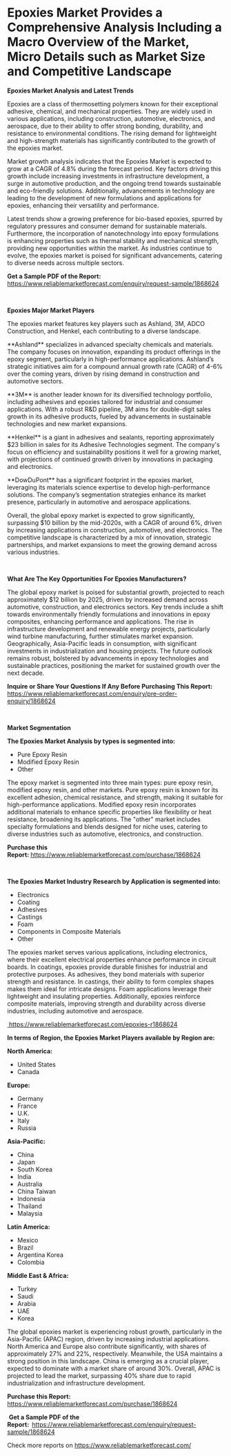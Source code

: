 <p><h1>Epoxies Market Provides a Comprehensive Analysis Including a Macro Overview of the Market, Micro Details such as Market Size and Competitive Landscape</h1></p><p><strong>Epoxies Market Analysis and Latest Trends</strong></p>
<p><p>Epoxies are a class of thermosetting polymers known for their exceptional adhesive, chemical, and mechanical properties. They are widely used in various applications, including construction, automotive, electronics, and aerospace, due to their ability to offer strong bonding, durability, and resistance to environmental conditions. The rising demand for lightweight and high-strength materials has significantly contributed to the growth of the epoxies market.</p><p>Market growth analysis indicates that the Epoxies Market is expected to grow at a CAGR of 4.8% during the forecast period. Key factors driving this growth include increasing investments in infrastructure development, a surge in automotive production, and the ongoing trend towards sustainable and eco-friendly solutions. Additionally, advancements in technology are leading to the development of new formulations and applications for epoxies, enhancing their versatility and performance.</p><p>Latest trends show a growing preference for bio-based epoxies, spurred by regulatory pressures and consumer demand for sustainable materials. Furthermore, the incorporation of nanotechnology into epoxy formulations is enhancing properties such as thermal stability and mechanical strength, providing new opportunities within the market. As industries continue to evolve, the epoxies market is poised for significant advancements, catering to diverse needs across multiple sectors.</p></p>
<p><strong>Get a Sample PDF of the Report:&nbsp;</strong> <a href="https://www.reliablemarketforecast.com/enquiry/request-sample/1868624?utm_campaign=3091&utm_medium=2&utm_source=Github&utm_content=ia&utm_term=31032025&utm_id=epoxies">https://www.reliablemarketforecast.com/enquiry/request-sample/1868624</a></p>
<p>&nbsp;</p>
<p><strong>Epoxies Major Market Players</strong></p>
<p><p>The epoxies market features key players such as Ashland, 3M, ADCO Construction, and Henkel, each contributing to a diverse landscape. </p><p>**Ashland** specializes in advanced specialty chemicals and materials. The company focuses on innovation, expanding its product offerings in the epoxy segment, particularly in high-performance applications. Ashland’s strategic initiatives aim for a compound annual growth rate (CAGR) of 4-6% over the coming years, driven by rising demand in construction and automotive sectors.</p><p>**3M** is another leader known for its diversified technology portfolio, including adhesives and epoxies tailored for industrial and consumer applications. With a robust R&D pipeline, 3M aims for double-digit sales growth in its adhesive products, fueled by advancements in sustainable technologies and new market expansions.</p><p>**Henkel** is a giant in adhesives and sealants, reporting approximately $23 billion in sales for its Adhesive Technologies segment. The company's focus on efficiency and sustainability positions it well for a growing market, with projections of continued growth driven by innovations in packaging and electronics.</p><p>**DowDuPont** has a significant footprint in the epoxies market, leveraging its materials science expertise to develop high-performance solutions. The company’s segmentation strategies enhance its market presence, particularly in automotive and aerospace applications.</p><p>Overall, the global epoxy market is expected to grow significantly, surpassing $10 billion by the mid-2020s, with a CAGR of around 6%, driven by increasing applications in construction, automotive, and electronics. The competitive landscape is characterized by a mix of innovation, strategic partnerships, and market expansions to meet the growing demand across various industries.</p></p>
<p>&nbsp;</p>
<p><strong>What Are The Key Opportunities For Epoxies Manufacturers?</strong></p>
<p><p>The global epoxy market is poised for substantial growth, projected to reach approximately $12 billion by 2025, driven by increased demand across automotive, construction, and electronics sectors. Key trends include a shift towards environmentally friendly formulations and innovations in epoxy composites, enhancing performance and applications. The rise in infrastructure development and renewable energy projects, particularly wind turbine manufacturing, further stimulates market expansion. Geographically, Asia-Pacific leads in consumption, with significant investments in industrialization and housing projects. The future outlook remains robust, bolstered by advancements in epoxy technologies and sustainable practices, positioning the market for sustained growth over the next decade.</p></p>
<p><strong>Inquire or Share Your Questions If Any Before Purchasing This Report:</strong> <a href="https://www.reliablemarketforecast.com/enquiry/pre-order-enquiry/1868624?utm_campaign=3091&utm_medium=2&utm_source=Github&utm_content=ia&utm_term=31032025&utm_id=epoxies">https://www.reliablemarketforecast.com/enquiry/pre-order-enquiry/1868624</a></p>
<p>&nbsp;</p>
<p><strong>Market Segmentation</strong></p>
<p><strong>The Epoxies Market Analysis by types is segmented into:</strong></p>
<p><ul><li>Pure Epoxy Resin</li><li>Modified Epoxy Resin</li><li>Other</li></ul></p>
<p><p>The epoxy market is segmented into three main types: pure epoxy resin, modified epoxy resin, and other markets. Pure epoxy resin is known for its excellent adhesion, chemical resistance, and strength, making it suitable for high-performance applications. Modified epoxy resin incorporates additional materials to enhance specific properties like flexibility or heat resistance, broadening its applications. The "other" market includes specialty formulations and blends designed for niche uses, catering to diverse industries such as automotive, electronics, and construction.</p></p>
<p><strong>Purchase this Report:&nbsp;</strong><a href="https://www.reliablemarketforecast.com/purchase/1868624?utm_campaign=3091&utm_medium=2&utm_source=Github&utm_content=ia&utm_term=31032025&utm_id=epoxies">https://www.reliablemarketforecast.com/purchase/1868624</a></p>
<p>&nbsp;</p>
<p><strong>The Epoxies Market Industry Research by Application is segmented into:</strong></p>
<p><ul><li>Electronics</li><li>Coating</li><li>Adhesives</li><li>Castings</li><li>Foam</li><li>Components in Composite Materials</li><li>Other</li></ul></p>
<p><p>The epoxies market serves various applications, including electronics, where their excellent electrical properties enhance performance in circuit boards. In coatings, epoxies provide durable finishes for industrial and protective purposes. As adhesives, they bond materials with superior strength and resistance. In castings, their ability to form complex shapes makes them ideal for intricate designs. Foam applications leverage their lightweight and insulating properties. Additionally, epoxies reinforce composite materials, improving strength and durability across diverse industries, including automotive and aerospace.</p></p>
<p><a href="https://www.reliablemarketforecast.com/epoxies-r1868624?utm_campaign=3091&utm_medium=2&utm_source=Github&utm_content=ia&utm_term=31032025&utm_id=epoxies">&nbsp;https://www.reliablemarketforecast.com/epoxies-r1868624</a></p>
<p><strong>In terms of Region, the Epoxies Market Players available by Region are:</strong></p>
<p>
    <p> <strong> North America: </strong>
        <ul>
            <li>United States</li>
            <li>Canada</li>
        </ul>
        </p> 
    <p> <strong> Europe: </strong>
        <ul>
            <li>Germany</li>
            <li>France</li>
            <li>U.K.</li>
            <li>Italy</li>
            <li>Russia</li>
        </ul>
        </p> 
    <p> <strong> Asia-Pacific: </strong>
        <ul>
            <li>China</li>
            <li>Japan</li>
            <li>South Korea</li>
            <li>India</li>
            <li>Australia</li>
            <li>China Taiwan</li>
            <li>Indonesia</li>
            <li>Thailand</li>
            <li>Malaysia</li>
        </ul>
        </p> 
    <p> <strong> Latin America: </strong>
        <ul>
            <li>Mexico</li>
            <li>Brazil</li>
            <li>Argentina Korea</li>
            <li>Colombia</li>
        </ul>
        </p> 
    <p> <strong> Middle East & Africa: </strong>
        <ul>
            <li>Turkey</li>
            <li>Saudi</li>
            <li>Arabia</li>
            <li>UAE</li>
            <li>Korea</li>
        </ul>
    </p>
    </p>
<p><p>The global epoxies market is experiencing robust growth, particularly in the Asia-Pacific (APAC) region, driven by increasing industrial applications. North America and Europe also contribute significantly, with shares of approximately 27% and 22%, respectively. Meanwhile, the USA maintains a strong position in this landscape. China is emerging as a crucial player, expected to dominate with a market share of around 30%. Overall, APAC is projected to lead the market, surpassing 40% share due to rapid industrialization and infrastructure development.</p></p>
<p><strong>Purchase this Report: </strong><a href="https://www.reliablemarketforecast.com/purchase/1868624?utm_campaign=3091&utm_medium=2&utm_source=Github&utm_content=ia&utm_term=31032025&utm_id=epoxies">https://www.reliablemarketforecast.com/purchase/1868624</a></p>
<p>&nbsp;<strong>Get a Sample PDF of the Report:&nbsp;&nbsp;</strong><a href="https://www.reliablemarketforecast.com/enquiry/request-sample/1868624?utm_campaign=3091&utm_medium=2&utm_source=Github&utm_content=ia&utm_term=31032025&utm_id=epoxies">https://www.reliablemarketforecast.com/enquiry/request-sample/1868624</a></p>
<p><strong></strong></p>
<p>Check more reports on <a href="https://www.reliablemarketforecast.com/?utm_campaign=3091&utm_medium=2&utm_source=Github&utm_content=ia&utm_term=31032025&utm_id=epoxies">https://www.reliablemarketforecast.com/</a></p>